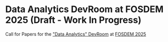 # Data Analytics DevRoom at FOSDEM 2025 (Draft - Work In Progress)

Call for Papers for the ["Data Analytics" DevRoom](https://fosdem.org/2025/schedule/track/analytics/) at
[FOSDEM 2025](https://fosdem.org/2025)

